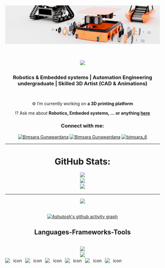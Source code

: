 ![MasterHead](/Banner_updated.jpg)


<h1 align="center">
    <img src="https://readme-typing-svg.herokuapp.com/?font=poppins&size=45&center=true&vCenter=true&color=F77556&width=800&height=70&duration=5000&lines=+Welcome+To+My+Profile+👋;+I'm+Bimsara+Gunawardana;" />
</h1>

<h3 align="center">Robotics & Embedded systems | Automation Engineering undergraduate | Skilled 3D Artist (CAD & Animations)</h3>

<br/>

<div align="center">
 
 ⚙️ I’m currently working on **a 3D printing platform**

 ⁉️ Ask me about **Robotics, Embeded systems, ... or anything [here](https://github.com/bimsara0608/bimsara-portfolio/issues)**


 </div>
 
<h3 align="center">Connect with me:</h3>
<p align="center">
<a href="https://www.linkedin.com/in/bimsara-gunawardana-b25715232/overlay/about-this-profile/?lipi=urn%3Ali%3Apage%3Ad_flagship3_profile_view_base%3BF4DL2jB7Ri6EPeOyQ8oZzQ%3D%3D" target="blank"><img align="center" src="https://raw.githubusercontent.com/rahuldkjain/github-profile-readme-generator/master/src/images/icons/Social/linked-in-alt.svg" alt="Bimsara Gunawardana" height="30" width="40" /></a>
<a href="https://web.facebook.com/bimsara.shemal" target="blank"><img align="center" src="https://raw.githubusercontent.com/rahuldkjain/github-profile-readme-generator/master/src/images/icons/Social/facebook.svg" alt="Bimsara Gunawardana" height="30" width="40" /></a>
<a href="https://www.instagram.com/bimsara_6/profilecard/?igsh=cnRvbHloN2ZmMzJq" target="blank"><img align="center" src="https://raw.githubusercontent.com/rahuldkjain/github-profile-readme-generator/master/src/images/icons/Social/instagram.svg" alt="bimsara_6" height="30" width="40" /></a>

</p>

  </a>
</div>

 <hr/>

<div align="center">

# GitHub Stats:
![](https://github-readme-stats.vercel.app/api?username=bimsara0608&theme=dark&hide_border=false&include_all_commits=true&count_private=false&card_width=1000)<br/>
![](https://github-readme-streak-stats.herokuapp.com/?user=bimsara0608&theme=dark&hide_border=false&card_width=1000)<br/>
![](https://github-readme-stats.vercel.app/api/top-langs/?username=bimsara0608&theme=dark&hide_border=false&include_all_commits=true&count_private=true&layout=compact&card_width=1000)

---
<img src="https://komarev.com/ghpvc/?username=bimsara0608&label=PROFILE+VIEWS&style=for-the-badge&color=brightgreen">

</div>

  <br/>
<div align="center">
  
[![Ashutosh's github activity graph](https://github-readme-activity-graph.vercel.app/graph?username=bimsara0608&bg_color=ffffff&color=000000&line=04e61b&point=403d3d&area=true&hide_border=true)](https://github.com/ashutosh00710/github-readme-activity-graph)

</div>
 
<h2 align="center">Languages-Frameworks-Tools</h2>

<br/>
<div align="center">
    <img src="https://skillicons.dev/icons?i=html,css,js,php,figma,tailwind,arduino,autocad,aws,blender,c,git,vscode" />
</div>
<div align="center">
    <img src="https://skillicons.dev/icons?i=ai,ps,pr,ae,matlab,octave,react,mongodb,nodejs,opencv,raspberrypi,npm,gcp," /><br>
</div>  
<div align ="center">
   <div style="display: flex; align-items: flex-start;"><img src="https://techstack-generator.vercel.app/cpp-icon.svg" alt="icon" width="65" height="65" /><img src="https://techstack-generator.vercel.app/csharp-icon.svg" alt="icon" width="65" height="65" /><img src="https://techstack-generator.vercel.app/python-icon.svg" alt="icon" width="65" height="65" /><img src="https://techstack-generator.vercel.app/mysql-icon.svg" alt="icon" width="65" height="65" /><img src="https://techstack-generator.vercel.app/github-icon.svg" alt="icon" width="65" height="65" /><img src="https://techstack-generator.vercel.app/react-icon.svg" alt="icon" width="65" height="65" /></div>
</div>



<br/>
<br />





<br/>
